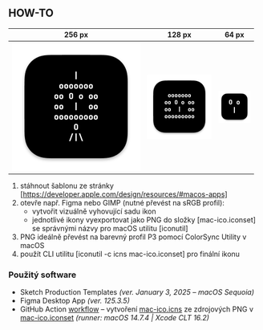 ## HOW-TO

256 px | 128 px | 64 px
---|---|---
![256px ikonka pro macOS](mac-ico.iconset/icon_256x256.png) | ![128px ikonka pro macOS](mac-ico.iconset/icon_128x128.png) | ![64px ikonka pro macOS](mac-ico.iconset/icon_32x32@2x.png)

1. stáhnout šablonu ze stránky
[https://developer.apple.com/design/resources/#macos-apps]
2. otevře např. Figma nebo GIMP (nutné převést na sRGB profil):
    - vytvořit vizuálně vyhovující sadu ikon
    - jednotlivé ikony vyexportovat jako PNG do složky [mac-ico.iconset]
      se správnými názvy pro macOS utilitu [iconutil]
3. PNG ideálně převést na barevný profil P3 pomocí ColorSync Utility v macOS
4. použít CLI utilitu [iconutil -c icns mac-ico.iconset] pro finální ikonu

### Použitý software
- Sketch Production Templates *(ver. January 3, 2025&nbsp;&ndash;&nbsp;macOS Sequoia)*
- Figma Desktop App *(ver. 125.3.5)*
- GitHub Action [workflow](//github.com/ma-ta/hra-sibenice/actions/workflows/build-macicon.yml)&nbsp;&ndash;&nbsp;vytvoření [mac-ico.icns](mac-ico.icns) ze zdrojových PNG v [mac-ico.iconset](mac-ico.iconset) *(runner: macOS 14.7.4 | Xcode CLT 16.2)*
